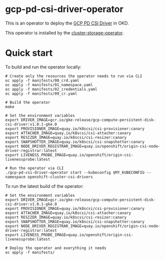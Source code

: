 # gcp-pd-csi-driver-operator

This is an operator to deploy the [GCP PD CSI Driver](https://github.com/openshift/gcp-pd-csi-driver) in OKD.

This operator is installed by the [cluster-storage-operator](https://github.com/openshift/cluster-storage-operator).

# Quick start

To build and run the operator locally:

```shell
# Create only the resources the operator needs to run via CLI
oc apply -f manifests/00_crd.yaml
oc apply -f manifests/01_namespace.yaml
oc apply -f manifests/02_credentials.yaml
oc apply -f manifests/09_cr.yaml

# Build the operator
make

# Set the environment variables
export DRIVER_IMAGE=gcr.io/gke-release/gcp-compute-persistent-disk-csi-driver:v1.0.1-gke.0
export PROVISIONER_IMAGE=quay.io/k8scsi/csi-provisioner:canary
export ATTACHER_IMAGE=quay.io/k8scsi/csi-attacher:canary
export RESIZER_IMAGE=quay.io/k8scsi/csi-resizer:canary
export SNAPSHOTTER_IMAGE=quay.io/k8scsi/csi-snapshotter:canary
export NODE_DRIVER_REGISTRAR_IMAGE=quay.io/openshift/origin-csi-node-driver-registrar:latest
export LIVENESS_PROBE_IMAGE=quay.io/openshift/origin-csi-livenessprobe:latest

# Run the operator via CLI
./gcp-pd-csi-driver-operator start --kubeconfig $MY_KUBECONFIG --namespace openshift-cluster-csi-drivers
```

To run the latest build of the operator:

```shell
# Set the environment variables
export DRIVER_IMAGE=gcr.io/gke-release/gcp-compute-persistent-disk-csi-driver:v1.0.1-gke.0
export PROVISIONER_IMAGE=quay.io/k8scsi/csi-provisioner:canary
export ATTACHER_IMAGE=quay.io/k8scsi/csi-attacher:canary
export RESIZER_IMAGE=quay.io/k8scsi/csi-resizer:canary
export SNAPSHOTTER_IMAGE=quay.io/k8scsi/csi-snapshotter:canary
export NODE_DRIVER_REGISTRAR_IMAGE=quay.io/openshift/origin-csi-node-driver-registrar:latest
export LIVENESS_PROBE_IMAGE=quay.io/openshift/origin-csi-livenessprobe:latest

# Deploy the operator and everything it needs
oc apply -f manifests/
```
